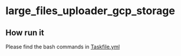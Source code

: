 # large_files_uploader_gcp_storage

## How run it

Please find the bash commands in [Taskfile.yml](./Taskfile.yml)
